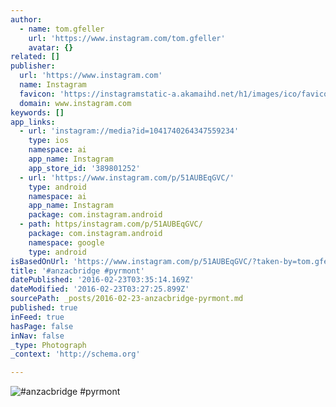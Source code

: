 ```yaml
---
author:
  - name: tom.gfeller
    url: 'https://www.instagram.com/tom.gfeller'
    avatar: {}
related: []
publisher:
  url: 'https://www.instagram.com'
  name: Instagram
  favicon: 'https://instagramstatic-a.akamaihd.net/h1/images/ico/favicon.ico/7cdab0872b15.ico'
  domain: www.instagram.com
keywords: []
app_links:
  - url: 'instagram://media?id=1041740264347559234'
    type: ios
    namespace: ai
    app_name: Instagram
    app_store_id: '389801252'
  - url: 'https://www.instagram.com/p/51AUBEqGVC/'
    type: android
    namespace: ai
    app_name: Instagram
    package: com.instagram.android
  - path: https/instagram.com/p/51AUBEqGVC/
    package: com.instagram.android
    namespace: google
    type: android
isBasedOnUrl: 'https://www.instagram.com/p/51AUBEqGVC/?taken-by=tom.gfeller'
title: '#anzacbridge #pyrmont'
datePublished: '2016-02-23T03:35:14.169Z'
dateModified: '2016-02-23T03:27:25.899Z'
sourcePath: _posts/2016-02-23-anzacbridge-pyrmont.md
published: true
inFeed: true
hasPage: false
inNav: false
_type: Photograph
_context: 'http://schema.org'

---
```

![&num;anzacbridge &num;pyrmont](https://scontent.cdninstagram.com/t51.2885-15/s640x640/sh0.08/e35/11325690_1107016169312929_692599077_n.jpg?ig_cache_key=MTA0MTc0MDI2NDM0NzU1OTIzNA%3D%3D.2)